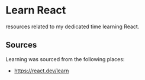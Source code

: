 # Learn React

resources related to my dedicated time learning React.

## Sources

Learning was sourced from the following places:

- https://react.dev/learn

